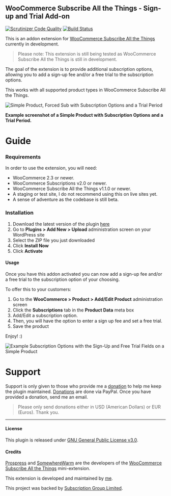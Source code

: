 ## WooCommerce Subscribe All the Things - Sign-up and Trial Add-on

[![Scrutinizer Code Quality](https://scrutinizer-ci.com/g/seb86/woocommerce-subscribe-to-all-the-things-signup-trial-add-on/badges/quality-score.png?b=master)](https://scrutinizer-ci.com/g/seb86/woocommerce-subscribe-to-all-the-things-signup-trial-add-on/?branch=master) [![Build Status](https://scrutinizer-ci.com/g/seb86/woocommerce-subscribe-to-all-the-things-signup-trial-add-on/badges/build.png?b=master)](https://scrutinizer-ci.com/g/seb86/woocommerce-subscribe-to-all-the-things-signup-trial-add-on/build-status/master)

This is an addon extension for [WooCommerce Subscribe All the Things](https://github.com/Prospress/woocommerce-subscribe-all-the-things) currently in development.

> Please note: This extension is still being tested as WooCommerce Subscribe All the Things is still in development.

The goal of the extension is to provide additional subscription options, allowing you to add a sign-up fee and/or a free trial to the subscription options.

This works with all supported product types in WooCommerce Subscribe All the Things.

![Simple Product, Forced Sub with Subscription Options and a Trial Period](https://cldup.com/7iwW_UBfpn.png)

**Example screenshot of a Simple Product with Subscription Options and a Trial Period.**

# Guide

### Requirements

In order to use the extension, you will need:

* WooCommerce 2.3 or newer.
* WooCommerce Subscriptions v2.0 or newer.
* WooCommerce Subscribe All the Things v1.1.0 or newer.
* A staging or test site, I do not recommend using this on live sites yet.
* A sense of adventure as the codebase is still beta.

### Installation

1. Download the latest version of the plugin [here](https://github.com/seb86/woocommerce-subscribe-to-all-the-things-signup-trial-add-on/archive/master.zip)
2. Go to **Plugins > Add New > Upload** administration screen on your WordPress site
3. Select the ZIP file you just downloaded
4. Click **Install Now**
5. Click **Activate**

#### Usage

Once you have this addon activated you can now add a sign-up fee and/or a free trial to the subscription option of your choosing.

To offer this to your customers:

1. Go to the **WooCommerce > Product > Add/Edit Product** administration screen
2. Click the **Subscriptions** tab in the **Product Data** meta box
3. Add/Edit a subscription option.
4. Then, you will have the option to enter a sign up fee and set a free trial.
6. Save the product

Enjoy! :)

![Example Subscription Options with the Sign-Up and Free Trial Fields on a Simple Product](https://cldup.com/hsEoHnBGL7.png)

# Support
Support is only given to those who provide me a [donation](https://www.paypal.me/CodeBreaker) to help me keep the plugin maintained. [Donations](https://www.paypal.me/CodeBreaker) are done via PayPal. Once you have provided a donation, send me an email.

> Please only send donations either in USD (American Dollars) or EUR (Euros). Thank you.

---

#### License

This plugin is released under [GNU General Public License v3.0](http://www.gnu.org/licenses/gpl-3.0.html).

#### Credits
[Prospress](http://prospress.com/) and [SomewhereWarm](http://www.somewherewarm.net/) are the developers of the [WooCommerce Subscribe All the Things](https://github.com/Prospress/woocommerce-subscribe-all-the-things) mini-extension.

This extension is developed and maintained by [me](https://sebastiendumont.com).

This project was backed by [Subscription Group Limited](http://www.subscriptiongroup.co.uk).
